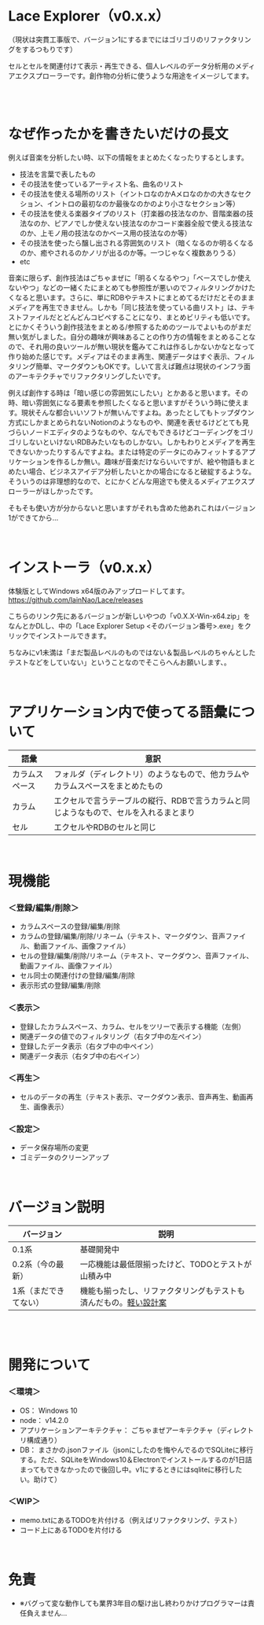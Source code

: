 # Lace Explorer（v0.x.x）
（現状は突貫工事版で、バージョン1にするまでにはゴリゴリのリファクタリングをするつもりです）

セルとセルを関連付けて表示・再生できる、個人レベルのデータ分析用のメディアエクスプローラーです。創作物の分析に使うような用途をイメージしてます。

<br><br>

# なぜ作ったかを書きたいだけの長文

例えば音楽を分析したい時、以下の情報をまとめたくなったりするとします。

- 技法を言葉で表したもの
- その技法を使っているアーティスト名、曲名のリスト
- その技法を使える場所のリスト（イントロなのかAメロなのかの大きなセクション、イントロの最初なのか最後なのかのより小さなセクション等）
- その技法を使える楽器タイプのリスト（打楽器の技法なのか、音階楽器の技法なのか、ピアノでしか使えない技法なのかコード楽器全般で使える技法なのか、上モノ用の技法なのかベース用の技法なのか等）
- その技法を使ったら醸し出される雰囲気のリスト（暗くなるのか明るくなるのか、癒やされるのかノリが出るのか等。一つじゃなく複数ありうる）
- etc

音楽に限らず、創作技法はごちゃまぜに「明るくなるやつ」「ベースでしか使えないやつ」などの一緒くたにまとめても参照性が悪いのでフィルタリングかけたくなると思います。さらに、単にRDBやテキストにまとめてるだけだとそのままメディアを再生できません。しかも「同じ技法を使っている曲リスト」は、テキストファイルだとどんどんコピペすることになり、まとめビリティも低いです。とにかくそういう創作技法をまとめる/参照するためのツールでよいものがまだ無い気がしました。自分の趣味が興味あることの作り方の情報をまとめることなので、それ用の良いツールが無い現状を鑑みてこれは作るしかないかなとなって作り始めた感じです。メディアはそのまま再生、関連データはすぐ表示、フィルタリング簡単、マークダウンもOKです。しいて言えば難点は現状のインフラ面のアーキテクチャでリファクタリングしたいです。

例えば創作する時は「暗い感じの雰囲気にしたい」とかあると思います。その時、暗い雰囲気になる要素を参照したくなると思いますがそういう時に使えます。現状そんな都合いいソフトが無いんですよね。あったとしてもトップダウン方式にしかまとめられないNotionのようなものや、関連を表せるけどとても見づらいノードエディタのようなものや、なんでもできるけどコーディングをゴリゴリしないといけないRDBみたいなものしかない。しかもわりとメディアを再生できないかったりするんですよね。または特定のデータにのみフィットするアプリケーションを作るしか無い。趣味が音楽だけならいいですが、絵や物語もまとめたい場合、ビジネスアイデア分析したいとかの場合になると破綻するような。そういうのは非理想的なので、とにかくどんな用途でも使えるメディアエクスプローラーがほしかったです。

そもそも使い方が分からないと思いますがそれも含めた他あれこれはバージョン1ができてから…

<br>

# インストーラ（v0.x.x）
体験版としてWindows x64版のみアップロードしてます。
https://github.com/lainNao/Lace/releases

こちらのリンク先にあるバージョンが新しいやつの「v0.X.X-Win-x64.zip」をなんとかDLし、中の「Lace Explorer Setup <そのバージョン番号>.exe」をクリックでインストールできます。

ちなみにv1未満は「まだ製品レベルのものではない＆製品レベルのちゃんとしたテストなどをしていない」ということなのでそこらへんお願いします、。

<br>

# アプリケーション内で使ってる語彙について
| 語彙 | 意訳 |
| --- | --- |
| カラムスペース | フォルダ（ディレクトリ）のようなもので、他カラムやカラムスペースをまとめたもの |
| カラム | エクセルで言うテーブルの縦行、RDBで言うカラムと同じようなもので、セルを入れるまとまり |
| セル | エクセルやRDBのセルと同じ |

<br>

# 現機能
### ＜登録/編集/削除＞
- カラムスペースの登録/編集/削除
- カラムの登録/編集/削除/リネーム（テキスト、マークダウン、音声ファイル、動画ファイル、画像ファイル）
- セルの登録/編集/削除/リネーム（テキスト、マークダウン、音声ファイル、動画ファイル、画像ファイル）
- セル同士の関連付けの登録/編集/削除
- 表示形式の登録/編集/削除
### ＜表示＞
- 登録したカラムスペース、カラム、セルをツリーで表示する機能（左側）
- 関連データの値でのフィルタリング（右タブ中の左ペイン）
- 登録したデータ表示（右タブ中の中ペイン）
- 関連データ表示（右タブ中の右ペイン）
### ＜再生＞
- セルのデータの再生（テキスト表示、マークダウン表示、音声再生、動画再生、画像表示）
### ＜設定＞
- データ保存場所の変更
- ゴミデータのクリーンアップ

<br>

# バージョン説明
| バージョン | 説明 |
| --- | --- |
| 0.1系 | 基礎開発中 |
| 0.2系（今の最新） | 一応機能は最低限揃ったけど、TODOとテストが山積み中 |
| 1系（まだできてない） | 機能も揃ったし、リファクタリングもテストも済んだもの。<a href="https://github.com/lainNao/Lace/blob/main/memo.txt#L15">軽い設計案</a> |

<br>


<br>

# 開発について
### ＜環境＞
- OS： Windows 10
- node： v14.2.0
- アプリケーションアーキテクチャ： ごちゃまぜアーキテクチャ（ディレクトリ構成通り）
- DB： まさかの.jsonファイル（jsonにしたのを悔やんでるのでSQLiteに移行する。ただ、SQLiteをWindows10＆Electronでインストールするのが1日詰まってもできなかったので後回し中。v1にするときにはsqliteに移行したい。助けて）

### ＜WIP＞
- memo.txtにあるTODOを片付ける（例えばリファクタリング、テスト）
- コード上にあるTODOを片付ける

<br>

# 免責
- ※バグって変な動作しても業界3年目の駆け出し終わりかけプログラマーは責任負えません…
